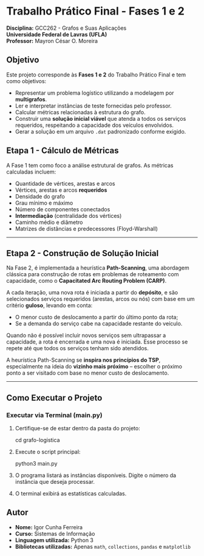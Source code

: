# Trabalho Prático Final - Fases 1 e 2  
**Disciplina:** GCC262 - Grafos e Suas Aplicações  
**Universidade Federal de Lavras (UFLA)**  
**Professor:** Mayron César O. Moreira  

## Objetivo

Este projeto corresponde às **Fases 1 e 2** do Trabalho Prático Final e tem como objetivos:

- Representar um problema logístico utilizando a modelagem por **multigrafos**.
- Ler e interpretar instâncias de teste fornecidas pelo professor.
- Calcular métricas relacionadas à estrutura do grafo.
- Construir uma **solução inicial viável** que atenda a todos os serviços requeridos, respeitando a capacidade dos veículos envolvidos.
- Gerar a solução em um arquivo `.dat` padronizado conforme exigido.

## Etapa 1 - Cálculo de Métricas

A Fase 1 tem como foco a análise estrutural de grafos. As métricas calculadas incluem:

- Quantidade de vértices, arestas e arcos
- Vértices, arestas e arcos **requeridos**
- Densidade do grafo
- Grau mínimo e máximo
- Número de componentes conectados
- **Intermediação** (centralidade dos vértices)
- Caminho médio e diâmetro
- Matrizes de distâncias e predecessores (Floyd-Warshall)

---

## Etapa 2 - Construção de Solução Inicial

Na Fase 2, é implementada a heurística **Path-Scanning**, uma abordagem clássica para construção de rotas em problemas de roteamento com capacidade, como o **Capacitated Arc Routing Problem (CARP)**.

A cada iteração, uma nova rota é iniciada a partir do **depósito**, e são selecionados serviços requeridos (arestas, arcos ou nós) com base em um critério **guloso**, levando em conta:

- O menor custo de deslocamento a partir do último ponto da rota;
- Se a demanda do serviço cabe na capacidade restante do veículo.

Quando não é possível incluir novos serviços sem ultrapassar a capacidade, a rota é encerrada e uma nova é iniciada. Esse processo se repete até que todos os serviços tenham sido atendidos.

A heurística Path-Scanning se **inspira nos princípios do TSP**, especialmente na ideia do **vizinho mais próximo** – escolher o próximo ponto a ser visitado com base no menor custo de deslocamento.

---

## Como Executar o Projeto

### Executar via Terminal (main.py)

1. Certifique-se de estar dentro da pasta do projeto:
   
   cd grafo-logistica
   

2. Execute o script principal:

   python3 main.py


3. O programa listará as instâncias disponíveis. Digite o número da instância que deseja processar.

4. O terminal exibirá as estatísticas calculadas.

## Autor

- **Nome:** Igor Cunha Ferreira
- **Curso:** Sistemas de Informação  
- **Linguagem utilizada:** Python 3  
- **Bibliotecas utilizadas:** Apenas `math`, `collections`, `pandas` e `matplotlib`
